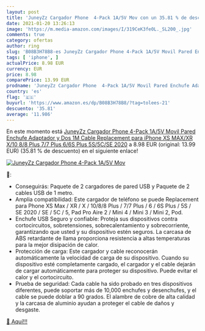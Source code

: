 ```yaml
---
layout: post
title: 'JuneyZz Cargador Phone  4-Pack 1A/5V Mov con un 35.81 % de descuento'
date: 2021-01-20 13:26:13
image: 'https://m.media-amazon.com/images/I/319CeK3fe0L._SL200_.jpg'
comments: true
category: ofertas
author: ring
slug: 'B08B3H78B8-es JuneyZz Cargador Phone 4-Pack 1A/5V Movil Pared Enchufe...'
tags: [ 'iphone', ]
actualPrice: 8.98 EUR
currency: EUR
price: 8.98
comparePrice: 13.99 EUR
prodname: 'JuneyZz Cargador Phone  4-Pack 1A/5V Movil Pared Enchufe Adaptador y Dos 1M Cable Replacement para iPhone XS MAX/XR  X/10  8/8 Plus  7/7 Plus  6/6S Plus  5S/5C/SE 2020'
country: 'es'
flag: '🇪🇸'
buyurl: 'https://www.amazon.es/dp/B08B3H78B8/?tag=tolees-21'
descuento: '35.81'
average: '11.986'
---
```


En este momento está [JuneyZz Cargador Phone  4-Pack 1A/5V Movil Pared Enchufe Adaptador y Dos 1M Cable Replacement para iPhone XS MAX/XR  X/10  8/8 Plus  7/7 Plus  6/6S Plus  5S/5C/SE 2020](https://www.amazon.es/dp/B08B3H78B8/?tag=tolees-21) a 8.98 EUR (original: 13.99 EUR) (35.81 %  de descuento) en el siguiente enlace!

[![JuneyZz Cargador Phone  4-Pack 1A/5V Mov](https://m.media-amazon.com/images/I/319CeK3fe0L._SL200_.jpg)](https://www.amazon.es/dp/B08B3H78B8/?tag=tolees-21)

🔎:

- Conseguirás: Paquete de 2 cargadores de pared USB y Paquete de 2 cables USB de 1 metro.
- Amplia compatibilidad: Este cargador de teléfono se puede Replacement para Phone XS Max / XR / X / 10/8/8 Plus / 7/7 Plus / 6 / 6S Plus / 5S / SE 2020 / SE / 5C / 5, Pad Pro Aire 2 / Mini 4 / Mini 3 / Mini 2, Pod.
- Enchufe USB Seguro y confiable: Proteja sus dispositivos contra cortocircuitos, sobretensiones, sobrecalentamiento y sobrecorriente, garantizando que usted y su dispositivo estén seguros. La carcasa de ABS retardante de llama proporciona resistencia a altas temperaturas para la mejor disipación de calor.
- Protección de carga: Este cargador y cable reconocerán automáticamente la velocidad de carga de su dispositivo. Cuando su dispositivo esté completamente cargado, el cargador y el cable dejarán de cargar automáticamente para proteger su dispositivo. Puede evitar el calor y el cortocircuito.
- Prueba de seguridad: Cada cable ha sido probado en tres dispositivos diferentes, puede soportar más de 10,000 enchufes y desenchufes, y el cable se puede doblar a 90 grados. El alambre de cobre de alta calidad y la carcasa de aluminio ayudan a proteger el cable de daños y desgaste.

[🛒 Aquí!!!](https://www.amazon.es/dp/B08B3H78B8/?tag=tolees-21)
